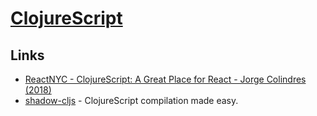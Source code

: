 # [ClojureScript](https://github.com/clojure/clojurescript#readme)

## Links
- [ReactNYC - ClojureScript: A Great Place for React - Jorge Colindres (2018)](https://www.youtube.com/watch?v=81_p6PSu064)
- [shadow-cljs](https://github.com/thheller/shadow-cljs#readme) - ClojureScript compilation made easy.
